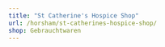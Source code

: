 ```yaml
---
title: "St Catherine's Hospice Shop"
url: /horsham/st-catherines-hospice-shop/
shop: Gebrauchtwaren
---
```

